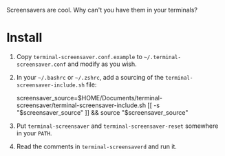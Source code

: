 Screensavers are cool.  Why can't you have them in your terminals?

# Install

1. Copy `terminal-screensaver.conf.example` to `~/.terminal-screensaver.conf`
and modify as you wish.
2. In your `~/.bashrc` or `~/.zshrc`, add a sourcing of the
`terminal-screensaver-include.sh` file:

	screensaver_source=$HOME/Documents/terminal-screensaver/terminal-screensaver-include.sh
	[[ -s "$screensaver_source" ]] && source "$screensaver_source"

3. Put `terminal-screensaver` and `terminal-screensaver-reset` somewhere in
your `PATH`.
4. Read the comments in `terminal-screensaverd` and run it.


